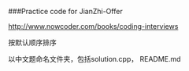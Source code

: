 ###Practice code for JianZhi-Offer

<http://www.nowcoder.com/books/coding-interviews>

按默认顺序排序

以中文题命名文件夹，包括solution.cpp， README.md
